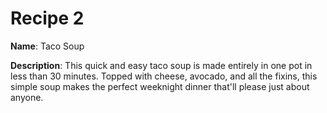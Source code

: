 # Recipe 2

**Name**: Taco Soup

**Description**: This quick and easy taco soup is made entirely in one pot in less than 30 minutes. Topped with cheese, avocado, and all the fixins, this simple soup makes the perfect weeknight dinner that'll please just about anyone.

